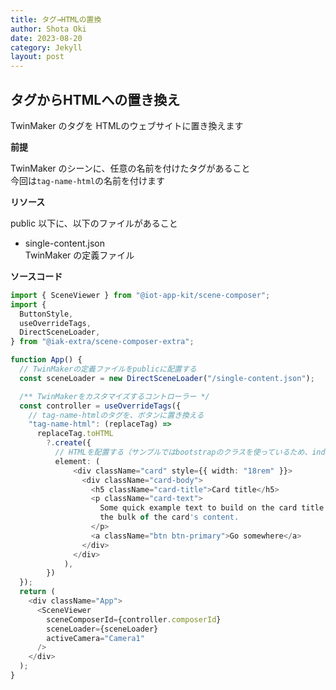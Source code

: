 ```yaml
---
title: タグ→HTMLの置換
author: Shota Oki
date: 2023-08-20
category: Jekyll
layout: post
---
```


## タグからHTMLへの置き換え

TwinMaker のタグを HTMLのウェブサイトに置き換えます

**前提**

TwinMaker のシーンに、任意の名前を付けたタグがあること  
今回は`tag-name-html`の名前を付けます

**リソース**

public 以下に、以下のファイルがあること

- single-content.json  
  TwinMaker の定義ファイル

**ソースコード**

```typescript
import { SceneViewer } from "@iot-app-kit/scene-composer";
import {
  ButtonStyle,
  useOverrideTags,
  DirectSceneLoader,
} from "@iak-extra/scene-composer-extra";

function App() {
  // TwinMakerの定義ファイルをpublicに配置する
  const sceneLoader = new DirectSceneLoader("/single-content.json");

  /** TwinMakerをカスタマイズするコントローラー */
  const controller = useOverrideTags({
    // tag-name-htmlのタグを、ボタンに置き換える
    "tag-name-html": (replaceTag) =>
      replaceTag.toHTML
        ?.create({
          // HTMLを配置する（サンプルではbootstrapのクラスを使っているため、index.htmlでbootstrapのcssを参照します）
          element: (
              <div className="card" style={{ width: "18rem" }}>
                <div className="card-body">
                  <h5 className="card-title">Card title</h5>
                  <p className="card-text">
                    Some quick example text to build on the card title and make up
                    the bulk of the card's content.
                  </p>
                  <a className="btn btn-primary">Go somewhere</a>
                </div>
              </div>
            ),
        })
  });
  return (
    <div className="App">
      <SceneViewer
        sceneComposerId={controller.composerId}
        sceneLoader={sceneLoader}
        activeCamera="Camera1"
      />
    </div>
  );
}
```
